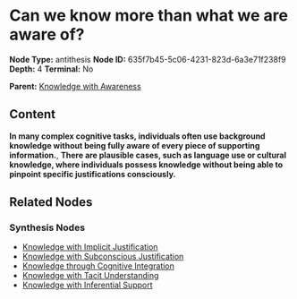 # Can we know more than what we are aware of?

**Node Type:** antithesis
**Node ID:** 635f7b45-5c06-4231-823d-6a3e71f238f9
**Depth:** 4
**Terminal:** No

**Parent:** [Knowledge with Awareness](knowledge-with-awareness-synthesis-0603260e-bbf7-4aa6-81ed-22dd25e52b8f.md)

## Content

**In many complex cognitive tasks, individuals often use background knowledge without being fully aware of every piece of supporting information.**, **There are plausible cases, such as language use or cultural knowledge, where individuals possess knowledge without being able to pinpoint specific justifications consciously.**

## Related Nodes

### Synthesis Nodes

- [Knowledge with Implicit Justification](knowledge-with-implicit-justification-synthesis-59363e05-bef6-4361-ad93-25cfc213914f.md)
- [Knowledge with Subconscious Justification](knowledge-with-subconscious-justification-synthesis-ff325d0f-9750-4185-bb2d-004c4c888902.md)
- [Knowledge through Cognitive Integration](knowledge-through-cognitive-integration-synthesis-c22a4ccd-6350-4f09-ade7-41c7c0a2ad8f.md)
- [Knowledge with Tacit Understanding](knowledge-with-tacit-understanding-synthesis-9b9e68ed-b539-4125-923e-ee3e4cd42f99.md)
- [Knowledge with Inferential Support](knowledge-with-inferential-support-synthesis-e1c726c1-f20e-4d92-9505-14238a6db3d1.md)
